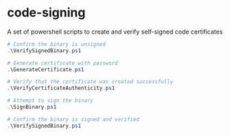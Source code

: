 # code-signing
A set of powershell scripts to create and verify self-signed code certificates

```powershell
# Confirm the binary is unsigned
.\VerifySignedBinary.ps1

# Generate certificate with password
.\GenerateCertificate.ps1

# Verify that the certificate was created successfully
.\VerifyCertificateAuthenticity.ps1

# Attempt to sign the binary
.\SignBinary.ps1

# Confirm the binary is signed and verified
.\VerifySignedBinary.ps1
```
